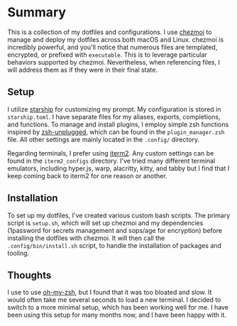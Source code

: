 # Summary

This is a collection of my dotfiles and configurations. I use [chezmoi](https://www.chezmoi.io/) to manage and deploy my dotfiles across both macOS and Linux. chezmoi is incredibly powerful, and you'll notice that numerous files are templated, encrypted, or prefixed with `executable`. This is to leverage particular behaviors supported by chezmoi. Nevertheless, when referencing files, I will address them as if they were in their final state.

## Setup

I utilize [starship](https://starship.rs/) for customizing my prompt. My configuration is stored in `starship.toml`. I have separate files for my aliases, exports, completions, and functions. To manage and install plugins, I employ simple zsh functions inspired by [zsh-unplugged](https://github.com/mattmc3/zsh_unplugged), which can be found in the `plugin_manager.zsh` file. All other settings are mainly located in the `.config/` directory.

Regarding terminals, I prefer using [iterm2](https://iterm2.com/). Any custom settings can be found in the `iterm2_configs` directory. I've tried many different terminal emulators, including hyper.js, warp, alacritty, kitty, and tabby but I find that I keep coming back to iterm2 for one reason or another.

## Installation

To set up my dotfiles, I've created various custom bash scripts. The primary script is `setup.sh`, which will set up chezmoi and my dependencies (1password for secrets management and sops/age for encryption) before installing the dotfiles with chezmoi. It will then call the `.config/bin/install.sh` script, to handle the installation of packages and tooling.

## Thoughts

I use to use [oh-my-zsh](https://ohmyz.sh/), but I found that it was too bloated and slow. It would often take me several seconds to load a new terminal. I decided to switch to a more minimal setup, which has been working well for me. I have been using this setup for many months now, and I have been happy with it.


